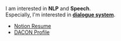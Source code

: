I am interested in **NLP** and **Speech**.  
Especially, I'm interested in **[dialogue system](https://en.wikipedia.org/wiki/Dialogue_system)**.  

- [Notion Resume](https://information.notion.site/Jae-Young-Suh-97352f16e3624766ba267fcc87bac966)
- [DACON Profile](https://dacon.io/myprofile/413816/competition)
